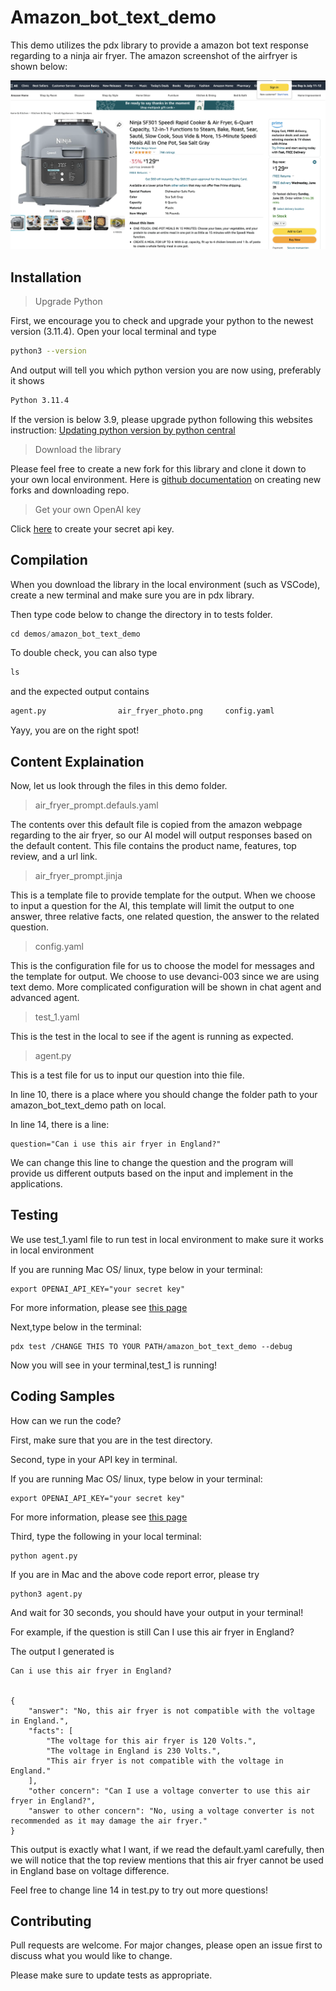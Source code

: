 # Amazon_bot_text_demo

This demo utilizes the pdx library to provide a amazon bot text response regarding to a ninja air fryer. The amazon screenshot of the airfryer is shown below:

![image](air_fryer_photo.png)

## Installation
> Upgrade Python


First, we encourage you to check and upgrade your python to the newest version (3.11.4). Open your local terminal and type

```bash
python3 --version
```
And output will tell you which python version you are now using, preferably it shows
```bash
Python 3.11.4
```
If the version is below 3.9, please upgrade python following this websites instruction:
[Updating python version by python central](https://www.pythoncentral.io/how-to-update-python/)

> Download the library

Please feel free to create a new fork for this library and clone it down to your own local environment.
Here is [github documentation](https://docs.github.com/en/get-started/quickstart/fork-a-repo) on creating new forks and downloading repo.

>Get your own OpenAI key

Click [here](https://help.openai.com/en/articles/4936850-where-do-i-find-my-secret-api-key) to create your secret api key.

## Compilation

When you download the library in the local environment (such as VSCode), create a new terminal and make sure you are in pdx library.

Then type code below to change the directory in to tests folder.
```python
cd demos/amazon_bot_text_demo
```
To double check, you can also type
```python
ls
```
and the expected output contains
```python
agent.py                air_fryer_photo.png     config.yaml             readme.md               templates               tests
```
Yayy, you are on the right spot!

## Content Explaination
Now, let us look through the files in this demo folder.
> air_fryer_prompt.defauls.yaml

The contents over this default file is copied from the amazon webpage regarding to the air fryer, so our AI model will output responses based on the default content. This file contains the product name, features, top review, and a url link.

> air_fryer_prompt.jinja

This is a template file to provide template for the output. When we choose to input a question for the AI, this template will limit the output to one answer, three relative facts, one related question, the answer to the related question.

> config.yaml

This is the configuration file for us to choose the model for messages and the template for output. We choose to use devanci-003 since we are using text demo. More complicated configuration will be shown in chat agent and advanced agent.

> test_1.yaml

This is the test in the local to see if the agent is running as expected.

>agent.py

This is a test file for us to input our question into thie file. 

In line 10, there is a place where you should change the folder path to your amazon_bot_text_demo path on local.

In line 14, there is a line:
```
question="Can i use this air fryer in England?"
```
We can change this line to change the question and the program will provide us different outputs based on the input and implement in the applications.

## Testing

We use test_1.yaml file to run test in local environment to make sure it works in local environment

If you are running Mac OS/ linux, type below in your terminal:
```
export OPENAI_API_KEY="your secret key"
```
For more information, please see [this page](https://www.immersivelimit.com/tutorials/adding-your-openai-api-key-to-system-environment-variables)

Next,type below in the terminal:
```
pdx test /CHANGE THIS TO YOUR PATH/amazon_bot_text_demo --debug
```
Now you will see in your terminal,test_1 is running!

## Coding Samples

How can we run the code?

First, make sure that you are in the test directory.

Second, type in your API key in terminal. 

If you are running Mac OS/ linux, type below in your terminal:
```
export OPENAI_API_KEY="your secret key"
```
For more information, please see [this page](https://www.immersivelimit.com/tutorials/adding-your-openai-api-key-to-system-environment-variables)

Third, type the following in your local terminal:

```
python agent.py
```
If you are in Mac and the above code report error, please try 
```
python3 agent.py
```
And wait for 30 seconds, you should have your output in your terminal!

For example, if the question is still Can I use this air fryer in England?

The output I generated is 

```
Can i use this air fryer in England?


{
    "answer": "No, this air fryer is not compatible with the voltage in England.",
    "facts": [
        "The voltage for this air fryer is 120 Volts.",
        "The voltage in England is 230 Volts.",
        "This air fryer is not compatible with the voltage in England."
    ],
    "other concern": "Can I use a voltage converter to use this air fryer in England?",
    "answer to other concern": "No, using a voltage converter is not recommended as it may damage the air fryer."
}
```
This output is exactly what I want, if we read the default.yaml carefully, then we will notice that the top review mentions that this air fryer cannot be used in England base on voltage difference.

Feel free to change line 14 in test.py to try out more questions!



## Contributing

Pull requests are welcome. For major changes, please open an issue first
to discuss what you would like to change.

Please make sure to update tests as appropriate.

